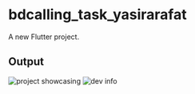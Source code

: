 # bdcalling_task_yasirarafat

A new Flutter project.

## Output
![project showcasing](https://github.com/user-attachments/assets/ff61e61e-c46e-4fff-a629-d01881d8c84b)
![dev info](https://github.com/user-attachments/assets/e355bc3a-e452-49a9-ae26-d0b46bd5018b)
